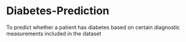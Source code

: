 # Diabetes-Prediction
To predict whether a patient has diabetes based on certain diagnostic measurements included in the dataset
